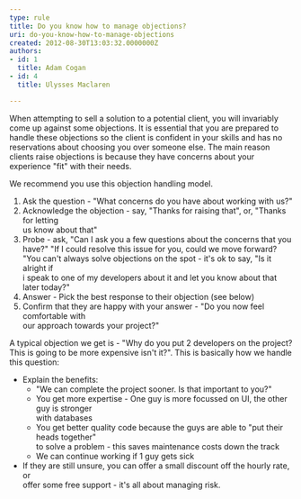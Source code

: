 ```yaml
---
type: rule
title: Do you know how to manage objections?
uri: do-you-know-how-to-manage-objections
created: 2012-08-30T13:03:32.0000000Z
authors:
- id: 1
  title: Adam Cogan
- id: 4
  title: Ulysses Maclaren

---
```


 
When attempting to sell a solution to a potential client, you will invariably come                     up against some objections. It is essential that you are prepared to handle these                     objections so the client is confident in your skills and has no reservations about                     choosing you over someone else. The main reason clients raise objections is because                     they have concerns about your experience "fit" with their needs.
 
We recommend you use this objection handling model.

1. Ask the question - "What concerns do you have about working with us?"
2. Acknowledge the objection - say, "Thanks for raising that", or, "Thanks for letting<br>                        us know about that"
3. Probe - ask, "Can I ask you a few questions about the concerns that you have?"
"If I could resolve this issue for you, could we move forward?
"You can't always solve objections on the spot - it's ok to say, "Is it alright if<br>                            i speak to one of my developers about it and let you know about that later today?"
4. Answer - Pick the best response to their objection (see below)
5. Confirm that they are happy with your answer - "Do you now feel comfortable with<br>                        our approach towards your project?"


A typical objection we get is - "Why do you                     put 2 developers on the project? This is going to be more expensive isn't it?".                     This is basically how we handle this question:

- Explain the benefits:
    - "We can complete the project sooner. Is that important to you?"
    - You get more expertise - One guy is more focussed on UI, the other guy is stronger<br>                            with databases
    - You get better quality code because the guys are able to "put their heads together"<br>                            to solve a problem - this saves maintenance costs down the track
    - We can continue working if 1 guy gets sick
- If they are still unsure, you can offer a small discount off the hourly rate, or<br>                        offer some free support - it's all about managing risk.



